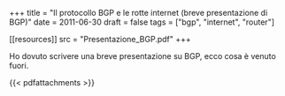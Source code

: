 +++
title = "Il protocollo BGP e le rotte internet (breve presentazione di BGP)"
date = 2011-06-30
draft = false
tags = ["bgp", "internet", "router"]

[[resources]]
src = "Presentazione_BGP.pdf"
+++

Ho dovuto scrivere una breve presentazione su BGP, ecco cosa è venuto fuori.

{{< pdfattachments >}}
